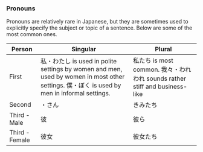 ### Pronouns

Pronouns are relatively rare in Japanese, but they are sometimes used to explicitly specify the subject or topic of a sentence.
Below are some of the most common ones.

|Person|Singular|Plural|
|------|--------|------|
|First|私・わたし is used in polite settings by women and men, used by women in most other settings. 僕・ぼく is used by men in informal settings.|私たち is most common. 我々・われわれ sounds rather stiff and business-like|
|Second|・さん|きみたち|
|Third - Male|彼|彼ら|
|Third - Female|彼女|彼女たち|
